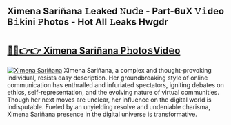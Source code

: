 ## Ximena Sariñana 𝙻eaked 𝙽u𝚍e - Part-6uX 𝚅𝚒deo B𝚒kini 𝙿hotos - Hot All 𝙻eaks Hwgdr

# <h2><a href="http://ld0b4xb.urlbe.top/?page=Ximena+Sari%c3%b1ana">🔗🔗👉👉 Ximena Sariñana P𝚑oto𝚜Vid𝚎o</a></h2>

[![Ximena Sariñana](https://i.imgur.com/eBuTRDB.gif)](http://ld0b4xb.urlbe.top/?page=Ximena+Sari%c3%b1ana)
Ximena Sariñana, a complex and thought-provoking individual, resists easy description. Her groundbreaking style of online communication has enthralled and infuriated spectators, igniting debates on ethics, self-representation, and the evolving nature of virtual communities. Though her next moves are unclear, her influence on the digital world is indisputable. Fueled by an unyielding resolve and undeniable charisma, Ximena Sariñana presence in the digital universe is transformative.
